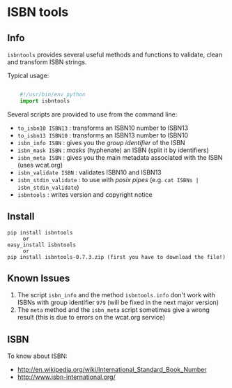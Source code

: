ISBN tools
==========

Info
----

`isbntools` provides several useful methods and functions
to validate, clean and transform ISBN strings.

Typical usage:

```python

    #!/usr/bin/env python
    import isbntools
```

Several scripts are provided to use from the command line:

* `to_isbn10 ISBN13` : transforms an ISBN10 number to ISBN13
* `to_isbn13 ISBN10` : transforms an ISBN13 number to ISBN10
* `isbn_info ISBN`   : gives you the *group identifier* of the ISBN
* `isbn_mask ISBN`   : *masks* (hyphenate) an ISBN (split it by identifiers)
* `isbn_meta ISBN`   : gives you the main metadata associated with the ISBN (uses wcat.org)
* `isbn_validate ISBN`     : validates ISBN10 and ISBN13
* `isbn_stdin_validate`    : to use with *posix pipes* (e.g. `cat ISBNs | isbn_stdin_validate`)
* `isbntools`        : writes version and copyright notice


Install
-------

```
pip install isbntools
     or
easy_install isbntools
     or
pip install isbntools-0.7.3.zip (first you have to download the file!)
```

Known Issues
------------

1. The script `isbn_info` and the method `isbntools.info` don't work with ISBNs
   with group identifier ``979``
   (will be fixed in the next major version)
2. The `meta` method and the `isbn_meta` script sometimes give a wrong result
   (this is due to errors on the wcat.org service)


ISBN
----

To know about ISBN:

* http://en.wikipedia.org/wiki/International_Standard_Book_Number
* http://www.isbn-international.org/

